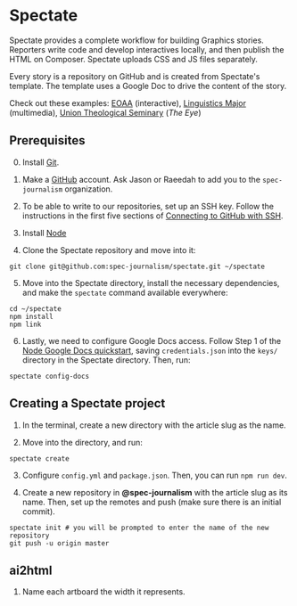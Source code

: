 # Spectate

Spectate provides a complete workflow for building Graphics stories. Reporters write code and develop interactives locally, and then publish the HTML on Composer. Spectate uploads CSS and JS files separately.

Every story is a repository on GitHub and is created from Spectate's template. The template uses a Google Doc to drive the content of the story.

Check out these examples: [EOAA](https://www.columbiaspectator.com/eye-lead/2019/11/15/students-and-faculty-say-gender-based-harassment-and-discrimination-at-columbia-is-systemic-why-are-they-turning-away-from-the-system-built-to-address-it/) (interactive), [Linguistics Major](https://github.com/spec-journalism/linguistics-major) (multimedia), [Union Theological Seminary](https://github.com/spec-journalism/uts) (_The Eye_)

## Prerequisites

0. Install [Git](https://git-scm.com/book/en/v2/Getting-Started-Installing-Git).

1. Make a [GitHub](https://github.com) account. Ask Jason or Raeedah to add you to the `spec-journalism` organization.

2. To be able to write to our repositories, set up an SSH key. Follow the instructions in the first five sections of [Connecting to GitHub with SSH](https://help.github.com/en/articles/connecting-to-github-with-ssh).

3. Install [Node](https://nodejs.org/en/)

4. Clone the Spectate repository and move into it:
```
git clone git@github.com:spec-journalism/spectate.git ~/spectate
```

5. Move into the Spectate directory, install the necessary dependencies, and make the `spectate` command available everywhere:
```
cd ~/spectate
npm install
npm link
```

6. Lastly, we need to configure Google Docs access. Follow Step 1 of the [Node Google Docs quickstart](https://developers.google.com/docs/api/quickstart/nodejs), saving `credentials.json` into the `keys/` directory in the Spectate directory. Then, run:
```
spectate config-docs
```

## Creating a Spectate project

1. In the terminal, create a new directory with the article slug as the name.

2. Move into the directory, and run:
```
spectate create
```

3. Configure `config.yml` and `package.json`. Then, you can run `npm run dev`.

4. Create a new repository in **@spec-journalism** with the article slug as its name. Then, set up the remotes and push (make sure there is an initial commit).
```
spectate init # you will be prompted to enter the name of the new repository
git push -u origin master
```

## ai2html

1. Name each artboard the width it represents.
